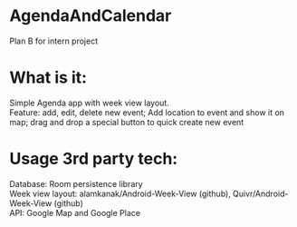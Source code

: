 # AgendaAndCalendar
Plan B for intern project </br>
# What is it:
Simple Agenda app with week view layout.</br>
Feature: add, edit, delete new event; Add location to event and show it on map; drag and drop a special button to quick create new event </br>
# Usage 3rd party tech:
Database: Room persistence library </br>
Week view layout: alamkanak/Android-Week-View (github), Quivr/Android-Week-View (github) </br>
API: Google Map and Google Place </br>
